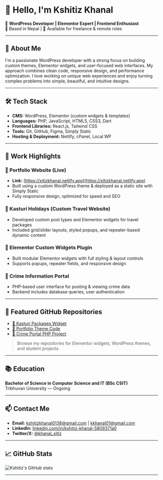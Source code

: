 # 👋 Hello, I'm Kshitiz Khanal

🎯 **WordPress Developer | Elementor Expert | Frontend Enthusiast**  
📍 Based in Nepal | 💼 Available for freelance & remote roles

---

## 📌 About Me

I'm a passionate WordPress developer with a strong focus on building custom themes, Elementor widgets, and user-focused web interfaces. My approach combines clean code, responsive design, and performance optimization. I love working on unique web experiences and enjoy turning complex problems into simple, beautiful, and intuitive designs.

---

## 🛠 Tech Stack

- **CMS:** WordPress, Elementor (custom widgets & templates)
- **Languages:** PHP, JavaScript, HTML5, CSS3, Dart
- **Frontend Libraries:** React.js, Tailwind CSS
- **Tools:** Git, GitHub, Figma, Simply Static
- **Hosting & Deployment:** Netlify, cPanel, Local WP

---

## 💼 Work Highlights

### 🔹 Portfolio Website (Live)
- **Link:** [https://xitizkhanal.netlify.app](https://xitizkhanal.netlify.app)
- Built using a custom WordPress theme & deployed as a static site with Simply Static
- Fully responsive design, optimized for speed and SEO

### 🔹 Kasturi Holidays (Custom Travel Website)
- Developed custom post types and Elementor widgets for travel packages
- Included grid/slider layouts, styled popups, and repeater-based dynamic content

### 🔹 Elementor Custom Widgets Plugin
- Built modular Elementor widgets with full styling & layout controls
- Supports popups, repeater fields, and responsive design

### 🔹 Crime Information Portal
- PHP-based user interface for posting & viewing crime data
- Backend includes database queries, user authentication

---

## 📂 Featured GitHub Repositories

- [🔗 Kasturi Packages Widget](https://github.com/Xitiz01/kasturi_packages_widget)
- [🔗 Portfolio Theme Code](https://github.com/Xitiz01/portfolio-wp-theme)
- [🔗 Crime Portal PHP Project](https://github.com/Xitiz01/crime-portal)

> Browse my repositories for Elementor widgets, WordPress themes, and student projects.

---

## 📚 Education

**Bachelor of Science in Computer Science and IT (BSc CSIT)**  
Tribhuvan University — Ongoing

---

## 📫 Contact Me

- **Email:** kshitizkhanal0138@gmail.com | kkhanal01@gmail.com 
- **LinkedIn:** [linkedin.com/in/kshitiz-khanal-5809371a0](https://linkedin.com/in/kshitiz-khanal-5809371a0)
- **Twitter/X:** [@khanal_xitiz](https://twitter.com/khanal_xitiz)

---

## 📈 GitHub Stats

![Kshitiz's GitHub stats](https://github-readme-stats.vercel.app/api?username=Xitiz01&show_icons=true&theme=radical)

---
